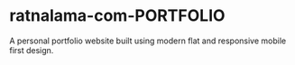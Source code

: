 # ratnalama-com-PORTFOLIO
A personal portfolio website built using modern flat and responsive mobile first design.
